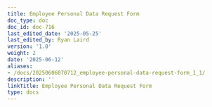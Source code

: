 ```yaml
---
title: Employee Personal Data Request Form
doc_type: doc
doc_id: doc-716
last_edited_date: '2025-05-25'
last_edited_by: Ryan Laird
version: '1.0'
weight: 2
date: '2025-06-12'
aliases:
- /docs/20250606070712_employee-personal-data-request-form_1_1/
description: ''
linkTitle: Employee Personal Data Request Form
type: docs
---
```


